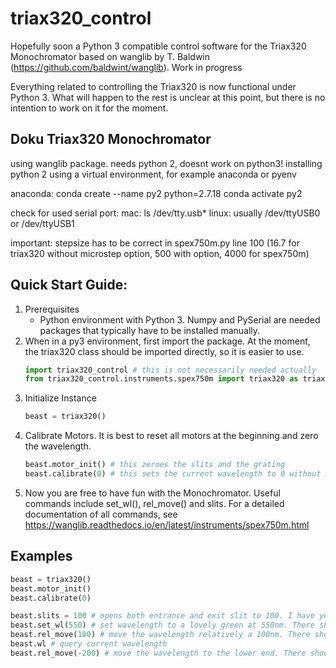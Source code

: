 # triax320_control

Hopefully soon a Python 3 compatible control software for the Triax320 Monochromator based on wanglib by T. Baldwin (https://github.com/baldwint/wanglib).
Work in progress

Everything related to controlling the Triax320 is now functional under Python 3. What will happen to the rest is unclear at this point, but there is no intention to work on it for the moment.

## Doku Triax320 Monochromator


using wanglib package. needs python 2, doesnt work on python3!
installing python 2 using a virtual environment, for example anaconda or pyenv

anaconda:
    conda create --name py2 python=2.7.18
    conda activate py2
    
    
check for used serial port:
    mac: ls /dev/tty.usb*
    linux: usually /dev/ttyUSB0 or /dev/ttyUSB1
    
important: stepsize has to be correct in spex750m.py line 100 (16.7 for triax320 without microstep option, 500 with option, 4000 for spex750m)

## Quick Start Guide:
1. Prerequisites
   - Python environment with Python 3. Numpy and PySerial are needed packages that typically have to be installed manually.
2. When in a py3 environment, first import the package. At the moment, the triax320 class should be imported directly, so it is easier to use.
   ```python
   import triax320_control # this is not necessarily needed actually
   from triax320_control.instruments.spex750m import triax320 as triax320
   ```
3. Initialize Instance
   ```python
   beast = triax320()
   ```
4. Calibrate Motors. It is best to reset all motors at the beginning and zero the wavelength.
   ```python
   beast.motor_init() # this zeroes the slits and the grating
   beast.calibrate(0) # this sets the current wavelength to 0 without moving the motor
   ```
5. Now you are free to have fun with the Monochromator. Useful commands include set_wl(), rel_move() and slits. For a detailed documentation of all commands, see         https://wanglib.readthedocs.io/en/latest/instruments/spex750m.html

## Examples
```python
beast = triax320()
beast.motor_init()
beast.calibrate(0)

beast.slits = 100 # opens both entrance and exit slit to 100. I have yet to find out what unit that is and what the maximum is.
beast.set_wl(550) # set wavelength to a lovely green at 550nm. There should be green light now at the exit. If not, check if you have opened the manual shutter.
beast.rel_move(100) # move the wavelength relatively a 100nm. There should be red light now.
beast.wl # query current wavelength
beast.rel_move(-200) # move the wavelength to the lower end. There should be somewhat blue light now.
```
